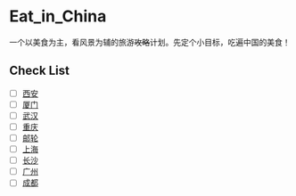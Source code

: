 # Eat_in_China
一个以美食为主，看风景为辅的旅游~~攻略~~计划。先定个小目标，吃遍中国的美食！

## Check List
- [ ] [西安](#)
- [ ] [厦门](#)
- [ ] [武汉](#)
- [ ] [重庆](./Chongqing.md)
- [ ] [邮轮](#)
- [ ] [上海](#)
- [ ] [长沙](#)
- [ ] [广州](#)
- [ ] [成都](#)